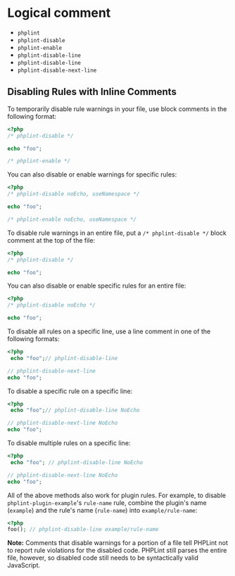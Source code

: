 # Logical comment
- `phplint`
- `phplint-disable`
- `phplint-enable`
- `phplint-disable-line`
- `phplint-disable-line`
- `phplint-disable-next-line`


## Disabling Rules with Inline Comments

To temporarily disable rule warnings in your file, use block comments in the following format:

```php
<?php
/* phplint-disable */

echo "foo";

/* phplint-enable */
```

You can also disable or enable warnings for specific rules:

```php
<?php
/* phplint-disable noEcho, useNamespace */

echo "foo";

/* phplint-enable noEcho, useNamespace */
```

To disable rule warnings in an entire file, put a `/* phplint-disable */` block comment at the top of the file:

```php
<?php
/* phplint-disable */

echo "foo";
```

You can also disable or enable specific rules for an entire file:

```php
<?php
/* phplint-disable noEcho */

echo "foo";
```

To disable all rules on a specific line, use a line comment in one of the following formats:

```php
<?php
 echo "foo";// phplint-disable-line

// phplint-disable-next-line
echo "foo";
```

To disable a specific rule on a specific line:

```php
<?php
 echo "foo";// phplint-disable-line NoEcho

// phplint-disable-next-line NoEcho
echo "foo";
```

To disable multiple rules on a specific line:

```php
<?php
 echo "foo"; // phplint-disable-line NoEcho

// phplint-disable-next-line NoEcho
echo "foo";
```

All of the above methods also work for plugin rules. For example, to disable `phplint-plugin-example`'s `rule-name` rule, combine the plugin's name (`example`) and the rule's name (`rule-name`) into `example/rule-name`:

```php
<?php
foo(); // phplint-disable-line example/rule-name
```

**Note:** Comments that disable warnings for a portion of a file tell PHPLint not to report rule violations for the disabled code. PHPLint still parses the entire file, however, so disabled code still needs to be syntactically valid JavaScript.
